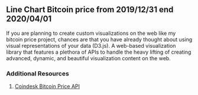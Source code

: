 ## Line Chart Bitcoin price from 2019/12/31 end 2020/04/01
If you are planning to create custom visualizations on the web like my bitcoin price project, chances are that you have already thought about using visual representations of your data (D3.js). A web-based visualization library that features a plethora of APIs to handle the heavy lifting of creating advanced, dynamic, and beautiful visualization content on the web.



### Additional Resources
1. <a href="https://www.coindesk.com/coindesk-api" target="_blank">Coindesk Bitcoin Price API</a>
